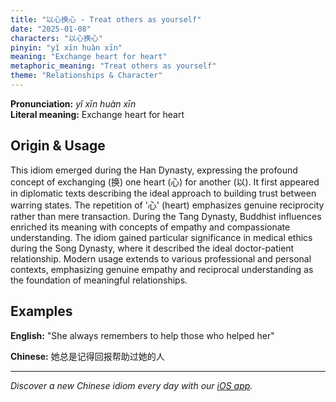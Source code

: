 ```yaml
---
title: "以心换心 - Treat others as yourself"
date: "2025-01-08"
characters: "以心换心"
pinyin: "yǐ xīn huàn xīn"
meaning: "Exchange heart for heart"
metaphoric_meaning: "Treat others as yourself"
theme: "Relationships & Character"
---
```


**Pronunciation:** *yǐ xīn huàn xīn*  
**Literal meaning:** Exchange heart for heart

## Origin & Usage

This idiom emerged during the Han Dynasty, expressing the profound concept of exchanging (换) one heart (心) for another (以). It first appeared in diplomatic texts describing the ideal approach to building trust between warring states. The repetition of '心' (heart) emphasizes genuine reciprocity rather than mere transaction. During the Tang Dynasty, Buddhist influences enriched its meaning with concepts of empathy and compassionate understanding. The idiom gained particular significance in medical ethics during the Song Dynasty, where it described the ideal doctor-patient relationship. Modern usage extends to various professional and personal contexts, emphasizing genuine empathy and reciprocal understanding as the foundation of meaningful relationships.

## Examples

**English:** "She always remembers to help those who helped her"

**Chinese:** 她总是记得回报帮助过她的人

---

*Discover a new Chinese idiom every day with our [iOS app](https://apps.apple.com/us/app/daily-chinese-idioms/id6670238264).*
